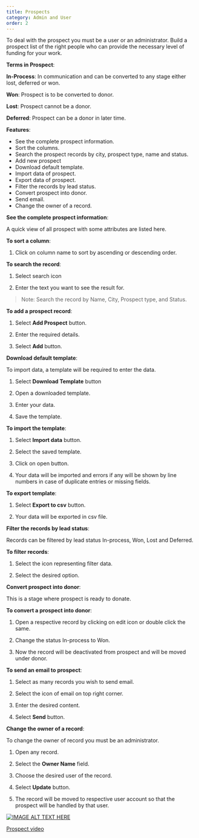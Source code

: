 ```yaml
---
title: Prospects
category: Admin and User
order: 2
---
```

 To deal with the prospect you must be a user or an administrator. 
 Build a prospect list of the right people who can provide the necessary level of funding for your work.  

 **Terms in Prospect**: 

 **In-Process**: In communication and can be converted to any stage either lost, deferred or won. 

 **Won**: Prospect is to be converted to donor. 

 **Lost**: Prospect cannot be a donor. 

 **Deferred**: Prospect can be a donor in later time. 

 **Features**: 
  * See the complete prospect information. 
  * Sort the columns. 
  * Search the prospect records by city, prospect type, name and status. 
  * Add new prospect 
  * Download default template. 
  * Import data of prospect. 
  * Export data of prospect. 
  * Filter the records by lead status. 
  * Convert prospect into donor. 
  * Send email. 
  * Change the owner of a record. 

  **See the complete prospect information**: 

  A quick view of all prospect with some attributes are listed here. 

 **To sort a column**: 

 1. Click on column name to sort by ascending or descending order. 

 **To search the record**: 

 1. Select search icon 

 2. Enter the text you want to see the result for. 

 >Note: Search the record by Name, City, Prospect type, and Status. 

 **To add a prospect record**: 

 1. Select **Add Prospect** button. 

 2. Enter the required details. 

 3. Select **Add** button. 

 **Download default template**: 

 To import data, a template will be required to enter the data.  

 1. Select **Download Template** button 

 2. Open a downloaded template. 

 3. Enter your data. 

 4. Save the template. 

 **To import the template**:

 1. Select **Import data** button. 

 2. Select the saved template. 

 3. Click on open button. 

 4. Your data will be imported and errors if any will be shown by line numbers in case of duplicate entries or     missing fields. 

 **To export template**:

 1. Select **Export to csv** button. 

 2. Your data will be exported in csv file. 

 **Filter the records by lead status**: 

 Records can be filtered by lead status In-process, Won, Lost and Deferred. 

 **To filter records**: 

 1. Select the icon representing filter data. 

 2. Select the desired option. 

 **Convert prospect into donor**: 

 This is a stage where prospect is ready to donate.  

 **To convert a prospect into donor**: 

 1. Open a respective record by clicking on edit icon or double click the same. 

 2. Change the status In-process to Won. 

 3. Now the record will be deactivated from prospect and will be moved under donor. 

 **To send an email to prospect**: 

 1. Select as many records you wish to send email. 

 2. Select the icon of email on top right corner. 

 3. Enter the desired content. 

 4. Select **Send** button. 

 **Change the owner of a record**: 

 To change the owner of record you must be an administrator. 

 1. Open any record. 

 2. Select the **Owner Name** field. 

 3. Choose the desired user of the record. 

 4. Select **Update** button. 

 5. The record will be moved to respective user account so that the prospect will be handled by that user. 
 
 [![IMAGE ALT TEXT HERE](http://img.youtube.com/vi/_SOVbq6FUoU/0.jpg)](https://www.youtube.com/watch?v=XyKBlMUMFS0)

 [Prospect video](https://www.youtube.com/watch?v=XyKBlMUMFS0)